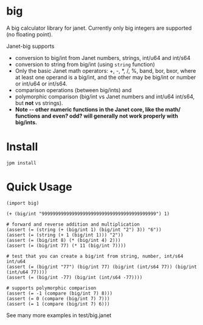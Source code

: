 # big

A big calculator library for janet. Currently only big integers are supported
(no floating point).

Janet-big supports 

* conversion to big/int from Janet numbers, strings, int/u64 and int/s64
* conversion to string from big/int (using `string` function)
* Only the basic Janet math operators:  +, -, *, /, %, band, bor, bxor,
  where at least one operand is a big/int, and the other may be big/int
  or number or int/u64 or int/s64.
* comparison operations (between big/ints) and
* polymorphic comparison (big/int vs Janet numbers and int/u64 int/s64,
  but **not** vs strings).
* **Note -- other numeric functions in the Janet core, like the math/ 
  functions and even? odd? will generally not work properly with big/ints.**

# Install

```
jpm install
```

# Quick Usage


```
(import big)

(+ (big/int "999999999999999999999999999999999999999999") 1)

# forward and reverse addition and multiplication
(assert (= (string (+ (big/int 1) (big/int "2") 3)) "6"))
(assert (= (string (+ 1 (big/int 1))) "2"))
(assert (= (big/int 8) (* (big/int 4) 2)))
(assert (= (big/int 77) (* 11 (big/int 7))))

# test that you can create a big/int from string, number, int/s64 int/u64
(assert (= (big/int "77") (big/int 77) (big/int (int/s64 77)) (big/int (int/u64 77))))
(assert (= (big/int -77) (big/int (int/s64 -77))))

# supports polymorphic comparison
(assert (= -1 (compare (big/int 7) 8)))
(assert (= 0 (compare (big/int 7) 7)))
(assert (= 1 (compare (big/int 7) 6)))

```

See many more examples in test/big.janet


